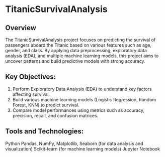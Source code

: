 # TitanicSurvivalAnalysis

## Overview
The TitanicSurvivalAnalysis project focuses on predicting the survival of passengers aboard the Titanic based on various features such as age, gender, and class. By applying data preprocessing, exploratory data analysis (EDA), and multiple machine learning models, this project aims to uncover patterns and build predictive models with strong accuracy.

## Key Objectives:
1. Perform Exploratory Data Analysis (EDA) to understand key factors affecting survival.
2. Build various machine learning models (Logistic Regression, Random Forest, KNN) to predict survival.
3. Compare model performances using metrics such as accuracy, precision, recall, and confusion matrices.

## Tools and Technologies:
Python
Pandas, NumPy, Matplotlib, Seaborn (for data analysis and visualization)
Scikit-learn (for machine learning models)
Jupyter Notebook
